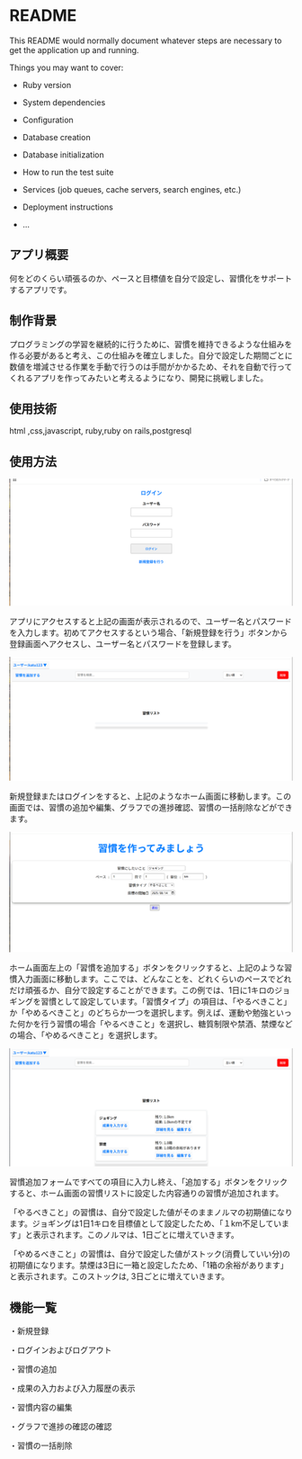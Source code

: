 # README

This README would normally document whatever steps are necessary to get the
application up and running.

Things you may want to cover:

* Ruby version

* System dependencies

* Configuration

* Database creation

* Database initialization

* How to run the test suite

* Services (job queues, cache servers, search engines, etc.)

* Deployment instructions

* ...


## アプリ概要
何をどのくらい頑張るのか、ペースと目標値を自分で設定し、習慣化をサポートするアプリです。

## 制作背景

プログラミングの学習を継続的に行うために、習慣を維持できるような仕組みを作る必要があると考え、この仕組みを確立しました。自分で設定した期間ごとに数値を増減させる作業を手動で行うのは手間がかかるため、それを自動で行ってくれるアプリを作ってみたいと考えるようになり、開発に挑戦しました。

## 使用技術

html ,css,javascript,
ruby,ruby on rails,postgresql

## 使用方法

![新規登録・ログイン画面](images/habitappphoto1.png)

アプリにアクセスすると上記の画面が表示されるので、ユーザー名とパスワードを入力します。初めてアクセスするという場合、「新規登録を行う」ボタンから登録画面へアクセスし、ユーザー名とパスワードを登録します。

![習慣一覧画面](images/習慣一覧画面.png)

新規登録またはログインをすると、上記のようなホーム画面に移動します。この画面では、習慣の追加や編集、グラフでの進捗確認、習慣の一括削除などができます。

![習慣追加画面](images/習慣追加画面.png)

ホーム画面左上の「習慣を追加する」ボタンをクリックすると、上記のような習慣入力画面に移動します。ここでは、どんなことを、どれくらいのペースでどれだけ頑張るか、自分で設定することができます。この例では、1日に1キロのジョギングを習慣として設定しています。「習慣タイプ」の項目は、「やるべきこと」か「やめるべきこと」のどちらか一つを選択します。例えば、運動や勉強といった何かを行う習慣の場合「やるべきこと」を選択し、糖質制限や禁酒、禁煙などの場合、「やめるべきこと」を選択します。

![習慣追加後の一覧](images/習慣追加後のホーム画面.png)

習慣追加フォームですべての項目に入力し終え、「追加する」ボタンをクリックすると、ホーム画面の習慣リストに設定した内容通りの習慣が追加されます。

「やるべきこと」の習慣は、自分で設定した値がそのままノルマの初期値になります。ジョギングは1日1キロを目標値として設定したため、「１km不足しています」と表示されます。このノルマは、1日ごとに増えていきます。

「やめるべきこと」の習慣は、自分で設定した値がストック(消費していい分)の初期値になります。禁煙は3日に一箱と設定したため、「1箱の余裕があります」と表示されます。このストックは,
3日ごとに増えていきます。



## 機能一覧

・新規登録

・ログインおよびログアウト

・習慣の追加

・成果の入力および入力履歴の表示

・習慣内容の編集

・グラフで進捗の確認の確認

・習慣の一括削除



